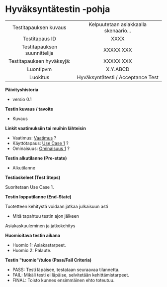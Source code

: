 # Hyväksyntätestin -pohja


| | |
|:-:|:-:|
| Testitapauksen kuvaus | Kelpuutetaan asiakkaalla skenaario...   |
| Testitapaus ID | XXXX |
| Testitapauksen suunnittelija | XXXXX XXX | 
| Testitapauksen hyväksyjä: | XXXXX XXX |
| Luontipvm | X.Y.ABCD |
| Luokitus | Hyväksyntätesti / Acceptance Test |

**Päivityshistoria**

* versio 0.1 

**Testin kuvaus / tavoite**

* Kuvaus

**Linkit vaatimuksiin tai muihin lähteisin**

* Vaatimus: [Vaatimus](SYSTEM-REQ-0001) ?   
* Käyttötapaus: [Use Case 1](https://gitlab.labranet.jamk.fi/m3268---vuosi-2019/ttos0100---2019-toteutus/blob/master/dokumentit/02-vaatimusmaarittely/Usecases/Usecase%20-%201.md) ? 
* Ominaisuus: [Ominaisuus 1](https://gitlab.labranet.jamk.fi/m3268---vuosi-2019/ttos0100---2019-toteutus/blob/master/dokumentit/02-vaatimusmaarittely/Ominaisuudet/Ominaisuus%20-%201.md) ?

**Testin alkutilanne (Pre-state)** 

* Alkutilanne

**Testiaskeleet (Test Steps)**

Suoritetaan Use Case 1.

**Testin lopputilanne (End-State)**

Tuotetteen kehitystä voidaan jatkaa julkaisuun asti

* Mitä tapahtuu testin ajon jälkeen

Asiakaskuuleminen ja jatkokehitys

**Huomioitava testin aikana**

* Huomio 1: Asiakastarpeet.
* Huomio 2: Palaute.


**Testin "tuomio"/tulos (Pass/Fail Criteria)**


* PASS: Testi läpäisee, testataan seuraavaa tilannetta.
* FAIL:  Mikäli testi ei läpäise, selvitetään kehittämistarpeet.
* FINAL: Toisto kunnes ensimmäinen ehto toteutuu.
